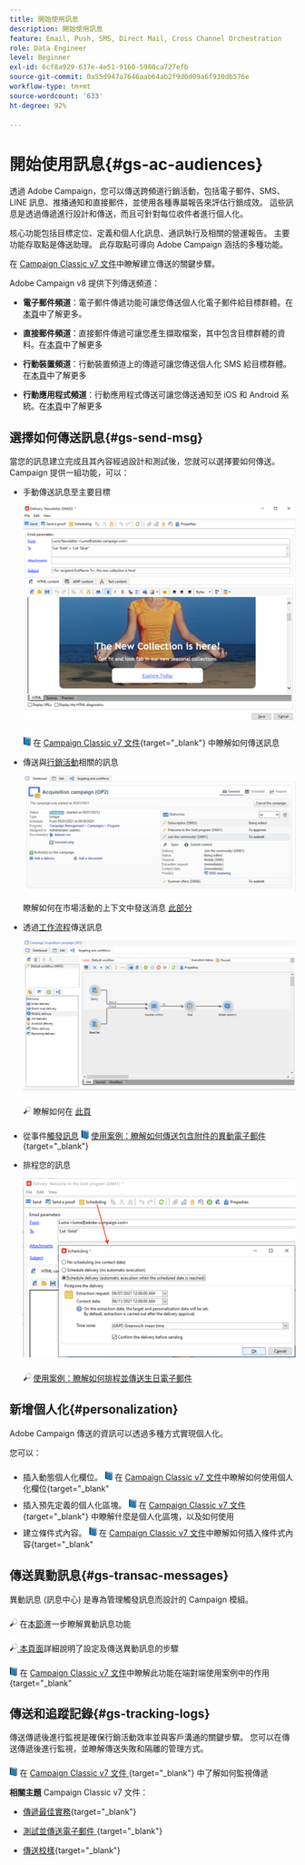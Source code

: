 ```yaml
---
title: 開始使用訊息
description: 開始使用訊息
feature: Email, Push, SMS, Direct Mail, Cross Channel Orchestration
role: Data Engineer
level: Beginner
exl-id: 6cf8a929-637e-4e51-9160-5980ca727efb
source-git-commit: 0a55d947a7646aab64ab2f9d0d09a6f930db576e
workflow-type: tm+mt
source-wordcount: '633'
ht-degree: 92%

---
```


# 開始使用訊息{#gs-ac-audiences}

透過 Adobe Campaign，您可以傳送跨頻道行銷活動，包括電子郵件、SMS、LINE 訊息、推播通知和直接郵件，並使用各種專屬報告來評估行銷成效。 這些訊息是透過傳遞進行設計和傳送，而且可針對每位收件者進行個人化。

核心功能包括目標定位、定義和個人化訊息、通訊執行及相關的營運報告。 主要功能存取點是傳送助理。 此存取點可導向 Adobe Campaign 涵括的多種功能。

在 [Campaign Classic v7 文件](https://experienceleague.adobe.com/docs/campaign-classic/using/sending-messages/key-steps-when-creating-a-delivery/steps-about-delivery-creation-steps.html?lang=zh-Hant)中瞭解建立傳送的關鍵步驟。

Adobe Campaign v8 提供下列傳送頻道：

* **電子郵件頻道**：電子郵件傳遞功能可讓您傳送個人化電子郵件給目標群體。在[本頁](../send/email.md)中了解更多。

* **直接郵件頻道**：直接郵件傳遞可讓您產生擷取檔案，其中包含目標群體的資料。在[本頁](../send/direct-mail.md)中了解更多

* **行動裝置頻道**：行動裝置頻道上的傳遞可讓您傳送個人化 SMS 給目標群體。在[本頁](../send/sms.md)中了解更多

* **行動應用程式頻道**：行動應用程式傳送可讓您傳送通知至 iOS 和 Android 系統。在[本頁](../send/push.md)中了解更多

<!--
* **LINE channel**: LINE deliveries let you send messages on LINE, an instant messaging application available on all smartphones. Learn more in [this page](../send/line.md)
-->

## 選擇如何傳送訊息{#gs-send-msg}

當您的訊息建立完成且其內容經過設計和測試後，您就可以選擇要如何傳送。 Campaign 提供一組功能，可以：

* 手動傳送訊息至主要目標

   ![](assets/send-email.png)

   ![](../assets/do-not-localize/book.png) 在 [Campaign Classic v7 文件](https://experienceleague.adobe.com/docs/campaign-classic/using/sending-messages/sending-emails/sending-an-email/sending-messages.html?lang=zh-Hant){target=&quot;_blank&quot;} 中瞭解如何傳送訊息

* 傳送與[行銷活動](campaigns.md)相關的訊息

   ![](assets/deliveries-in-a-campaign.png)

   瞭解如何在市場活動的上下文中發送消息 [此部分](https://experienceleague.adobe.com/docs/campaign/automation/campaign-orchestration/marketing-campaign-deliveries.html)

* 透過[工作流程](../config/workflows.md)傳送訊息

   ![](assets/send-in-a-wf.png)

   ![](../assets/do-not-localize/glass.png) 瞭解如何在 [此頁](https://experienceleague.adobe.com/docs/campaign/automation/workflows/wf-activities/action-activities/delivery.html)

* 從事件[觸發訊息](../send/transactional.md) 
   ![](../assets/do-not-localize/book.png) [使用案例：瞭解如何傳送包含附件的異動電子郵件](https://experienceleague.adobe.com/docs/campaign-classic/using/transactional-messaging/transactional-email-with-attachments.html?lang=zh-Hant){target=&quot;_blank&quot;}

* 排程您的訊息

   ![](assets/schedule-send.png)

   ![](../assets/do-not-localize/glass.png) [使用案例：瞭解如何排程並傳送生日電子郵件](https://experienceleague.adobe.com/docs/campaign/automation/workflows/use-cases/deliveries/send-a-birthday-email.html)


## 新增個人化{#personalization}

Adobe Campaign 傳送的資訊可以透過多種方式實現個人化。

您可以：

* 插入動態個人化欄位。
   ![](../assets/do-not-localize/book.png) 在 [Campaign Classic v7 文件](https://experienceleague.adobe.com/docs/campaign-classic/using/sending-messages/personalizing-deliveries/personalization-fields.html?lang=zh-Hant)中瞭解如何使用個人化欄位{target=&quot;_blank&quot;
* 插入預先定義的個人化區塊。
   ![](../assets/do-not-localize/book.png) 在 [Campaign Classic v7 文件](https://experienceleague.adobe.com/docs/campaign-classic/using/sending-messages/personalizing-deliveries/personalization-blocks.html?lang=zh-Hant){target=&quot;_blank&quot;} 中瞭解什麼是個人化區塊，以及如何使用
* 建立條件式內容。
   ![](../assets/do-not-localize/book.png) 在 [Campaign Classic v7 文件](https://experienceleague.adobe.com/docs/campaign-classic/using/sending-messages/personalizing-deliveries/conditional-content.html?lang=zh-Hant)中瞭解如何插入條件式內容{target=&quot;_blank&quot;

## 傳送異動訊息{#gs-transac-messages}

異動訊息 (訊息中心) 是專為管理觸發訊息而設計的 Campaign 模組。

![](../assets/do-not-localize/glass.png) 在[本節](../architecture/architecture.md#transac-msg-archi)進一步瞭解異動訊息功能

![](../assets/do-not-localize/glass.png)[ 本頁面](../send/transactional.md)詳細說明了設定及傳送異動訊息的步驟

![](../assets/do-not-localize/book.png) 在 [Campaign Classic v7 文件](https://experienceleague.adobe.com/docs/campaign-classic/using/transactional-messaging/transactional-email-with-attachments.html?lang=zh-Hant)中瞭解此功能在端對端使用案例中的作用{target=&quot;_blank&quot;

## 傳送和追蹤記錄{#gs-tracking-logs}

傳送傳遞後進行監視是確保行銷活動效率並與客戶溝通的關鍵步驟。 您可以在傳送傳遞後進行監視，並瞭解傳送失敗和隔離的管理方式。

![](../assets/do-not-localize/book.png) 在 [Campaign Classic v7 文件 ](https://experienceleague.adobe.com/docs/campaign-classic/using/sending-messages/monitoring-deliveries/about-delivery-monitoring.html?lang=zh-Hans#sending-messages){target=&quot;_blank&quot;} 中了解如何監視傳遞


**相關主題** Campaign Classic v7 文件：

* [傳遞最佳實務](https://experienceleague.adobe.com/docs/campaign-classic/using/sending-messages/key-steps-when-creating-a-delivery/delivery-bestpractices/delivery-best-practices.html?lang=zh-Hant){target=&quot;_blank&quot;}

* [測試並傳送電子郵件 ](https://experienceleague.adobe.com/docs/campaign-classic/using/sending-messages/sending-emails/sending-an-email/sending-messages.html){target=&quot;_blank&quot;}

* [傳送校樣](https://experienceleague.adobe.com/docs/campaign-classic/using/sending-messages/key-steps-when-creating-a-delivery/steps-validating-the-delivery.html?lang=zh-Hant){target=&quot;_blank&quot;}
